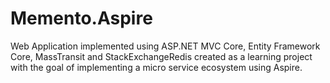 # Memento.Aspire

Web Application implemented using ASP.NET MVC Core, Entity Framework Core, MassTransit and StackExchangeRedis created as a learning project with the goal of implementing a micro service ecosystem using Aspire.